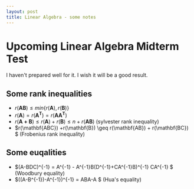 ```yaml
---
layout: post
title: Linear Algebra - some notes
---
```



# Upcoming Linear Algebra Midterm Test

I haven't prepared well for it. I wish it will be a good result.

## Some rank inequalities
- $r(\mathbf{AB}) \leq min \{r(\mathbf{A}), r(\mathbf{B})\}$
- $r(\mathbf{A}) = r(\mathbf{A^{T}}) = r(\mathbf{AA^{T}})$
- $r(\mathbf{A + B}) \leq r(\mathbf{A}) + r(\mathbf{B}) \leq n + r(\mathbf{AB})$ (sylvester rank inequality)
- $r(\mathbf{ABC}) +r(\mathbf{B}) \geq r(\mathbf{AB}) + r(\mathbf{BC}) $ (Frobenius rank inequality)

## Some euqalities
- $(A-BDC)^{-1} = A^{-1} - A^{-1}B(D^{-1}+CA^{-1}B)^{-1} CA^{-1} $ (Woodbury equality)
- $((A-B^{-1})-A^{-1})^{-1} = ABA-A $ (Hua's equality)
